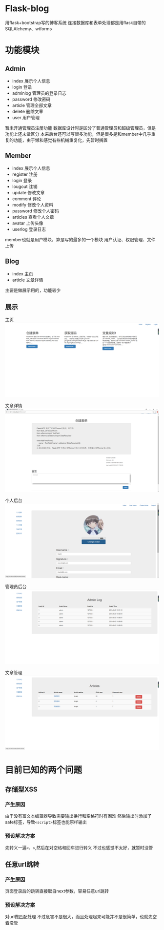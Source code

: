 # Flask-blog
用flask+bootstrap写的博客系统
连接数据库和表单处理都是用flask自带的SQLAlchemy、wtforms



# 功能模块

## Admin

- index 展示个人信息
- login 登录
- adminlog 管理员的登录日志
- password 修改密码
- article 管理全部文章
- delete 删除文章
- user 用户管理

暂未开通管理员注册功能 
数据库设计时是区分了普通管理员和超级管理员，但是功能上还未做区分 
本来后台还可以写很多功能，但是很多是和member中几乎重复的功能，由于懒和感觉有些机械重复化，先暂时搁置

## Member

- index 展示个人信息
- register 注册
- login 登录
- lougout 注销
- update 修改文章
- comment 评论
- modify 修改个人资料
- password 修改个人密码
- articles 查看个人文章
- avatar 上传头像
- userlog 登录日志

member也就是用户模块，算是写的最多的一个模块
用户认证、权限管理、文件上传

## Blog

- index 主页
- article 文章详情

主要是做展示用的，功能较少

## 展示
主页
![主页](images/1.png)

文章详情
![文章详情](images/2.png)

个人后台
![个人后台](images/3.png)

管理员后台
![管理员后台](images/4.png)

文章管理
![文章管理](images/5.png)




# 目前已知的两个问题

## 存储型XSS
### 产生原因
由于没有富文本编辑器导致需要输出换行和空格符时有困难
然后输出时添加了safe标签，导致`<script>`标签也能原样输出 
### 预设解决方案
先转义一遍`<`、`>`,然后在对空格和回车进行转义
不过也感觉不太好，就暂时没管


##  任意url跳转
### 产生原因
页面登录后的跳转直接取自next参数，容易任意url跳转
### 预设解决方案
对url做匹配处理
不过危害不是很大，而且处理起来可能并不是很简单，也就先空着没管

